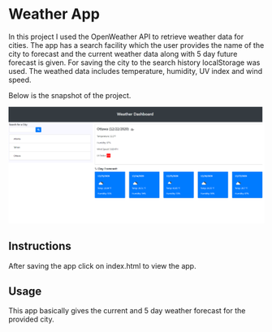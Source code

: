 # Weather App

In this project I used the OpenWeather API to retrieve weather data for cities. The app has a search facility which the user provides the name of the city to forecast and the current weather data along with 5 day future forecast is given. For saving the city to the search history localStorage was used. The weathed data includes temperature, humidity, UV index and wind speed.

Below is the snapshot of the project.

![Weather App](Assets/weatherApi.PNG)

## Instructions

After saving the app click on index.html to view the app.

## Usage
This app basically gives the current and 5 day weather forecast for the provided city.